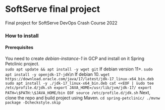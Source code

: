 # SoftServe final project
Final project for SoftServe DevOps Crash Course 2022

### How to install
#### Prerequisites
You need to create *debian-instance-1* in GCP and install on it Spring Petclinic project.\
`sudo apt update && apt install -y wget git`
If debian version 11+.
`sudo apt install -y openjdk-17-jdk`\n
If debian 10.
`
wget https://download.oracle.com/java/17/latest/jdk-17_linux-x64_bin.deb
sudo apt install -y ./jdk-17_linux-x64_bin.deb
cat <<EOF | sudo tee /etc/profile.d/jdk.sh
export JAVA_HOME=/usr/lib/jvm/jdk-17/
export PATH=\$PATH:\$JAVA_HOME/bin
EOF
source /etc/profile.d/jdk.sh
`
Next, clone the repo and build project using Maven.
`
cd spring-petclinic/
./mvnw package -Dcheckstyle.skip
`
